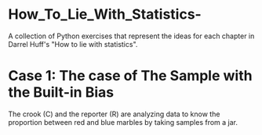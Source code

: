 # How_To_Lie_With_Statistics-
A collection of Python exercises that represent the ideas for each chapter in Darrel Huff's "How to lie with statistics".

# Case 1: The case of The Sample with the Built-in Bias
The crook (C) and the reporter (R) are analyzing data to know the proportion between red and blue marbles by taking samples from a jar.
